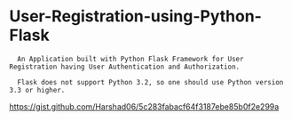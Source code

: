 # User-Registration-using-Python-Flask
      An Application built with Python Flask Framework for User Registration having User Authentication and Authorization.

      Flask does not support Python 3.2, so one should use Python version 3.3 or higher.



https://gist.github.com/Harshad06/5c283fabacf64f3187ebe85b0f2e299a
